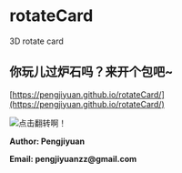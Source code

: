 # rotateCard
3D rotate card    

## 你玩儿过炉石吗？来开个包吧~    

[https://pengjiyuan.github.io/rotateCard/](https://pengjiyuan.github.io/rotateCard/)      

![点击翻转啊！](https://pengjiyuan.github.io/rotateCard/img/back.jpg)    

__Author: Pengjiyuan__    

__Email: pengjiyuanzz@gmail.com__

